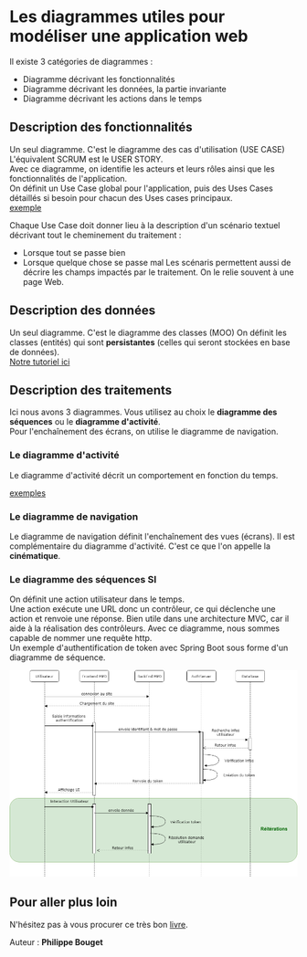 # Les diagrammes utiles pour modéliser une application web

Il existe 3 catégories de diagrammes :

* Diagramme décrivant les fonctionnalités
* Diagramme décrivant les données, la partie invariante
* Diagramme décrivant les actions dans le temps
  
## Description des fonctionnalités

Un seul  diagramme. C'est le diagramme des cas d'utilisation (USE CASE)
L'équivalent SCRUM est le USER STORY.   
Avec ce diagramme, on identifie les acteurs et leurs rôles ainsi que les fonctionnalités de l'application.  
On définit un Use Case global pour l'application, puis des Uses Cases détaillés si besoin pour chacun des Uses cases principaux.  
[exemple](http://www.uml-sysml.org/diagrammes-uml-et-sysml/diagramme-uml/use-case-diagramme)

Chaque Use Case doit donner lieu à la description d'un scénario textuel décrivant tout le cheminement du traitement :

* Lorsque tout se passe bien
* Lorsque quelque chose se passe mal
Les scénaris permettent aussi de décrire les champs impactés par le traitement. On le relie souvent à une page Web.

## Description des données

Un seul diagramme. C'est le diagramme des classes (MOO)
On définit les classes (entités) qui sont **persistantes** (celles qui seront stockées en base de données).  
[Notre tutoriel ici](modelisationPart1.md)

## Description des traitements

Ici nous avons 3 diagrammes. Vous utilisez au choix le **diagramme des séquences** ou le **diagramme d'activité**.  
Pour l'enchaînement des écrans, on utilise le diagramme de navigation.

### Le diagramme d'activité

Le diagramme d'activité décrit un comportement en fonction du temps. 

[exemples](https://creately.com/diagram-community/examples/t/activity-diagram?utm_source=umltypes&utm_medium=blog&utm_campaign=tutorialposts)

### Le diagramme de navigation

Le diagramme de navigation définit l'enchaînement des vues (écrans). Il est complémentaire du diagramme d'activité.
C'est ce que l'on appelle la **cinématique**.

### Le diagramme des séquences SI

On définit une action utilisateur dans le  temps.  
Une action exécute une URL donc un contrôleur, ce qui déclenche une action et renvoie une réponse.
Bien utile dans une architecture MVC, car il aide à la réalisation des contrôleurs. Avec ce diagramme, nous sommes capable de nommer une requête http.  
Un exemple d'authentification de token avec Spring Boot sous forme d'un diagramme de séquence.

![Authentification](../img/Diagram-Authentification.png)

## Pour aller plus loin

N'hésitez pas à vous procurer ce très bon [livre](https://www.eyrolles.com/Informatique/Livre/uml-2-9782212123890).

Auteur : **Philippe Bouget**